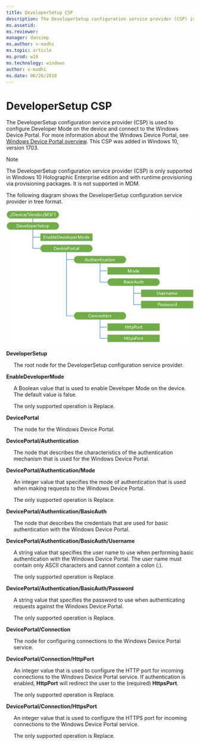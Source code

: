 ```yaml
---
title: DeveloperSetup CSP
description: The DeveloperSetup configuration service provider (CSP) is used to configure developer mode on the device. This CSP was added in the Windows 10, version 1703.
ms.assetid: 
ms.reviewer: 
manager: dansimp
ms.author: v-madhi
ms.topic: article
ms.prod: w10
ms.technology: windows
author: v-madhi
ms.date: 06/26/2018
---
```


# DeveloperSetup CSP

The DeveloperSetup configuration service provider (CSP) is used to configure Developer Mode on the device and connect to the Windows Device Portal. For more information about the Windows Device Portal, see [Windows Device Portal overview](https://msdn.microsoft.com/windows/uwp/debug-test-perf/device-portal). This CSP was added in Windows 10, version 1703.

> [!NOTE]
> The DeveloperSetup configuration service provider (CSP) is only supported in Windows 10 Holographic Enterprise edition and with runtime provisioning via provisioning packages. It is not supported in MDM.

The following diagram shows the DeveloperSetup configuration service provider in tree format.

![developersetup csp diagram](images/provisioning-csp-developersetup.png)

<a href="" id="developersetup"></a>**DeveloperSetup**  
<p style="margin-left: 20px">The root node for the DeveloperSetup configuration service provider.

<a href="" id="enabledevelopermode"></a>**EnableDeveloperMode**  
<p style="margin-left: 20px">A Boolean value that is used to enable Developer Mode on the device. The default value is false.

<p style="margin-left: 20px">The only supported operation is Replace.

<a href="" id="deviceportal"></a>**DevicePortal**   
<p style="margin-left: 20px">The node for the Windows Device Portal.   

<a href="" id="deviceportal-authentication"></a>**DevicePortal/Authentication**  
<p style="margin-left: 20px">The node that describes the characteristics of the authentication mechanism that is used for the Windows Device Portal.  

<a href="" id="deviceportal-authentication-mode"></a>**DevicePortal/Authentication/Mode**   
<p style="margin-left: 20px">An integer value that specifies the mode of authentication that is used when making requests to the Windows Device Portal.  

<p style="margin-left: 20px">The only supported operation is Replace.

<a href="" id="deviceportal-authentication-basicauth"></a>**DevicePortal/Authentication/BasicAuth**   
<p style="margin-left: 20px">The node that describes the credentials that are used for basic authentication with the Windows Device Portal.  

<a href="" id="deviceportal-authentication-username"></a>**DevicePortal/Authentication/BasicAuth/Username**   
<p style="margin-left: 20px">A string value that specifies the user name to use when performing basic authentication with the Windows Device Portal. 
The user name must contain only ASCII characters and cannot contain a colon (:).

<p style="margin-left: 20px">The only supported operation is Replace.

<a href="" id="deviceportal-authentication-password"></a>**DevicePortal/Authentication/BasicAuth/Password**   
<p style="margin-left: 20px">A string value that specifies the password to use when authenticating requests against the Windows Device Portal.  

<p style="margin-left: 20px">The only supported operation is Replace.

<a href="" id="deviceportal-connection"></a>**DevicePortal/Connection**  
<p style="margin-left: 20px">The node for configuring connections to the Windows Device Portal service.   

<a href="" id="deviceportal-connection-httpport"></a>**DevicePortal/Connection/HttpPort**   
<p style="margin-left: 20px">An integer value that is used to configure the HTTP port for incoming connections to the Windows Device Portal service. 
If authentication is enabled, <strong>HttpPort</strong> will redirect the user to the (required) <strong>HttpsPort</strong>. 

<p style="margin-left: 20px">The only supported operation is Replace.

<a href="" id="deviceportal-connection-httpsport"></a>**DevicePortal/Connection/HttpsPort**   
<p style="margin-left: 20px">An integer value that is used to configure the HTTPS port for incoming connections to the Windows Device Portal service.  

<p style="margin-left: 20px">The only supported operation is Replace.
